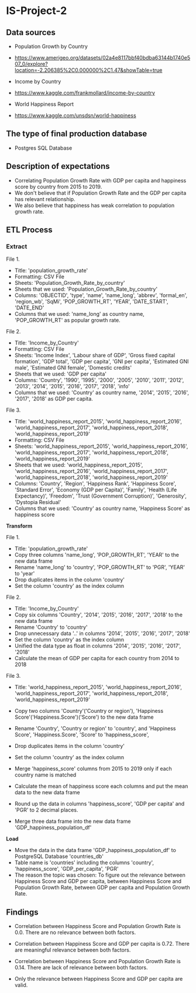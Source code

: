 # IS-Project-2

## Data sources
- Population Growth by Country
- https://www.amerigeo.org/datasets/02a4e8117bbf40bdba63144b1740e507_0/explore?location=-2.206385%2C0.000000%2C1.47&showTable=true

- Income by Country
- https://www.kaggle.com/frankmollard/income-by-country

- World Happiness Report
- https://www.kaggle.com/unsdsn/world-happiness


## The type of final production database
- Postgres SQL Database


## Description of expectations
- Correlating Population Growth Rate with GDP per capita and happiness score by country from 2015 to 2019.
- We don't believe that if Population Growth Rate and the GDP per capita has relevant relationship.
- We also believe that happiness has weak correlation to population growth rate.


## ETL Process
### Extract

File 1.
- Title: 'population_growth_rate'
- Formatting: CSV File
- Sheets: 'Population_Growth_Rate_by_country'
- Sheets that we used: 'Population_Growth_Rate_by_country'
- Columns: 'OBJECTID', 'type', 'name', 'name_long', 'abbrev', 'formal_en', 'region_wb', 'SqMi', 'POP_GROWTH_RT', 'YEAR', 'DATE_START', 'DATE_END'
- Columns that we used: 'name_long' as country name, 'POP_GROWTH_RT' as popular growth rate.

File 2.
- Title: 'Income_by_Country'
- Formatting: CSV File
- Sheets: 'Income Index', 'Labour share of GDP', 'Gross fixed capital formation', 'GDP total', 'GDP per capita', 'GNI per capita', 'Estimated GNI male', 'Estimated GNI female', 'Domestic credits'
- Sheets that we used: 'GDP per capita'
- Columns: 'Country', '1990', '1995', '2000', '2005', '2010', '2011', '2012', '2013', '2014', '2015', '2016', '2017', '2018', 'info'
- Columns that we used: 'Country' as country name, '2014', '2015', '2016', '2017', '2018' as GDP per capita.

File 3.
- Title: 'world_happiness_report_2015', 'world_happiness_report_2016', 'world_happiness_report_2017', 'world_happiness_report_2018', 'world_happiness_report_2019'
- Formatting: CSV File
- Sheets: 'world_happiness_report_2015', 'world_happiness_report_2016', 'world_happiness_report_2017', 'world_happiness_report_2018', 'world_happiness_report_2019'
- Sheets that we used: 'world_happiness_report_2015', 'world_happiness_report_2016', 'world_happiness_report_2017', 'world_happiness_report_2018', 'world_happiness_report_2019'
- Columns: 'Country', 'Region', 'Happiness Rank', 'Happiness Score', 'Standard Error', 'Economy (GDP per Capita)', 'Family', 'Health (Life Expectancy)', 'Freedom', 'Trust (Government Corruption)', 'Generosity', 'Dystopia Residual'
- Columns that we used: 'Country' as country name, 'Happiness Score' as happiness score


**Transform**

File 1.
- Title: 'population_growth_rate'
- Copy three columns 'name_long', 'POP_GROWTH_RT', 'YEAR' to the new data frame
- Rename 'name_long' to 'country', 'POP_GROWTH_RT' to 'PGR', 'YEAR' to 'year'
- Drop duplicates items in the column 'country'
- Set the column 'country' as the index column

File 2.
- Title: 'Income_by_Country'
- Copy six columns 'Country', '2014', '2015', '2016', '2017', '2018' to the new data frame
- Rename 'Country' to 'country'
- Drop unnecessary data '..' in columns '2014', '2015', '2016', '2017', '2018'
- Set the column 'country' as the index column
- Unified the data type as float in columns '2014', '2015', '2016', '2017', '2018'
- Calculate the mean of GDP per capita for each country from 2014 to 2018

File 3.
- Title: 'world_happiness_report_2015', 'world_happiness_report_2016', 'world_happiness_report_2017', 'world_happiness_report_2018', 'world_happiness_report_2019'
- Copy two columns 'Country'('Country or region'), 'Happiness Score'('Happiness.Score')('Score') to the new data frame
- Rename 'Country', 'Country or region' to 'country', and 'Happiness Score', 'Happiness.Score', 'Score' to 'happiness_score', 
- Drop duplicates items in the column 'country'
- Set the column 'country' as the index column
- Merge 'happiness_score' columns from 2015 to 2019 only if each country name is matched
- Calculate the mean of happiness score each columns and put the mean data to the new data frame

- Round up the data in columns 'happiness_score', 'GDP per capita' and 'PGR' to 2 decimal places.
- Merge three data frame into the new data frame 'GDP_happiness_population_df'

**Load**

- Move the data in the data frame 'GDP_happiness_population_df' to PostgreSQL Database 'countries_db'
- Table name is 'countries' including the columns 'country', 'happiness_score', 'GDP_per_capita', 'PGR'
- The reason the topic was chosen: To figure out the relevance between Happiness Score and GDP per capita, between Happiness Score and Population Growth Rate, between GDP per capita and Population Growth Rate.



## Findings
- Correlation between Happiness Score and Population Growth Rate is 0.0. There are no relevance between both factors.


- Correlation between Happiness Score and GDP per capita is 0.72. There are meaningful relevance between both factors.
- Correlation between Happiness Score and Population Growth Rate is 0.14. There are lack of relevance between both factors.

- Only the relevance between Happiness Score and GDP per capita are valid.
